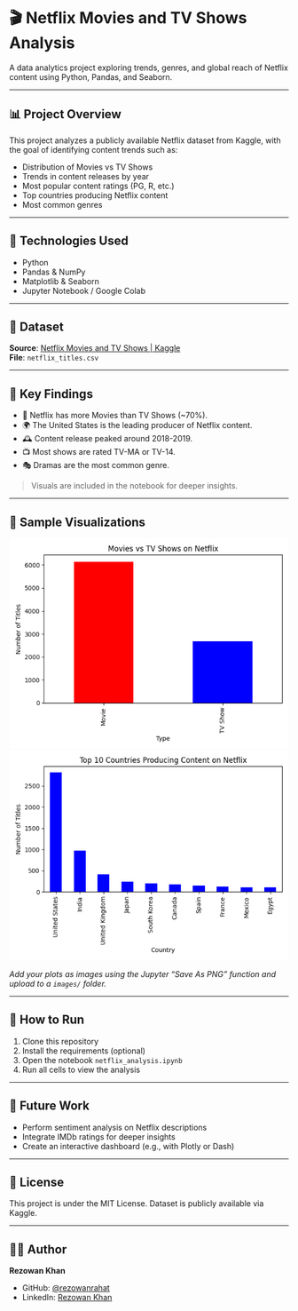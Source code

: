 # 🎬 Netflix Movies and TV Shows Analysis

A data analytics project exploring trends, genres, and global reach of Netflix content using Python, Pandas, and Seaborn.

---

## 📊 Project Overview

This project analyzes a publicly available Netflix dataset from Kaggle, with the goal of identifying content trends such as:

- Distribution of Movies vs TV Shows
- Trends in content releases by year
- Most popular content ratings (PG, R, etc.)
- Top countries producing Netflix content
- Most common genres

---

## 🧰 Technologies Used

- Python
- Pandas & NumPy
- Matplotlib & Seaborn
- Jupyter Notebook / Google Colab

---

## 📁 Dataset

**Source**: [Netflix Movies and TV Shows | Kaggle](https://www.kaggle.com/datasets/shivamb/netflix-shows)  
**File**: `netflix_titles.csv`

---

## 📌 Key Findings

- 🧮 Netflix has more Movies than TV Shows (~70%).
- 🌍 The United States is the leading producer of Netflix content.
- 🕰️ Content release peaked around 2018-2019.
- 📺 Most shows are rated TV-MA or TV-14.
- 🎭 Dramas are the most common genre.

> Visuals are included in the notebook for deeper insights.

---

## 📸 Sample Visualizations

![Movies vs TV Shows](Content_Type.png)
![Most Content Producing Country](Most_Content_Producing_Country.png)

*Add your plots as images using the Jupyter “Save As PNG” function and upload to a `images/` folder.*

---

## 🚀 How to Run

1. Clone this repository
2. Install the requirements (optional)
3. Open the notebook `netflix_analysis.ipynb`
4. Run all cells to view the analysis

---

## 🧠 Future Work

- Perform sentiment analysis on Netflix descriptions
- Integrate IMDb ratings for deeper insights
- Create an interactive dashboard (e.g., with Plotly or Dash)

---

## 📄 License

This project is under the MIT License. Dataset is publicly available via Kaggle.

---

## 🙋‍♂️ Author

**Rezowan Khan**  
- GitHub: [@rezowanrahat](https://github.com/rezowanrahat )
- LinkedIn: [Rezowan Khan](https://www.linkedin.com/in/rezowan-khan/)

